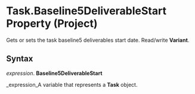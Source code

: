 
# Task.Baseline5DeliverableStart Property (Project)

Gets or sets the task baseline5 deliverables start date. Read/write  **Variant**.


## Syntax

 _expression_. **Baseline5DeliverableStart**

 _expression_A variable that represents a  **Task** object.


